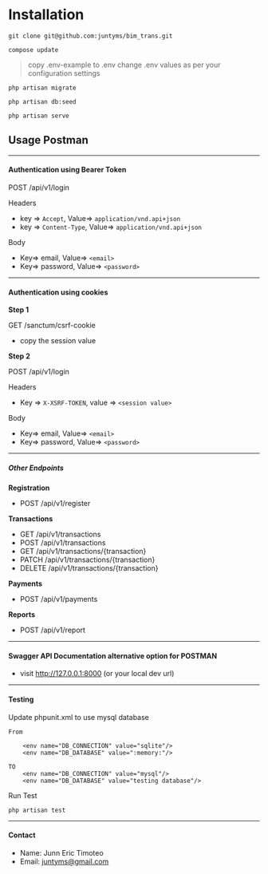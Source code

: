 # Installation
```
git clone git@github.com:juntyms/bim_trans.git
```

```
compose update
```

> copy .env-example to .env
> change .env values as per your configuration settings

```
php artisan migrate
```

```
php artisan db:seed
```

```
php artisan serve
```



## Usage Postman
---
#### Authentication using Bearer Token
POST /api/v1/login

Headers
- key => `Accept`, Value=> `application/vnd.api+json`
- key => `Content-Type`, Value=> `application/vnd.api+json`

Body
- Key=> email, Value=> `<email>`
- Key=> password, Value=> `<password>`

---
#### Authentication using cookies
**Step 1**

GET /sanctum/csrf-cookie
- copy the session value

**Step 2**

POST /api/v1/login

Headers
- Key => `X-XSRF-TOKEN`, value => `<session value>`

Body
- Key=> email, Value=> `<email>`
- Key=> password, Value=> `<password>`

---

##### Other Endpoints
**Registration**
- POST /api/v1/register

**Transactions**
- GET /api/v1/transactions
- POST /api/v1/transactions
- GET /api/v1/transactions/{transaction}
- PATCH /api/v1/transactions/{transaction}
- DELETE /api/v1/transactions/{transaction}

**Payments**
- POST /api/v1/payments

**Reports**
- POST /api/v1/report

---
#### Swagger API Documentation alternative option for POSTMAN

- visit http://127.0.0.1:8000 (or your local dev url)

---
#### Testing

Update phpunit.xml to use mysql database
```
From

    <env name="DB_CONNECTION" value="sqlite"/>
    <env name="DB_DATABASE" value=":memory:"/>

TO
    <env name="DB_CONNECTION" value="mysql"/>
    <env name="DB_DATABASE" value="testing database"/>
```

Run Test
```
php artisan test
```

---
#### Contact
- Name: Junn Eric Timoteo
- Email: juntyms@gmail.com
